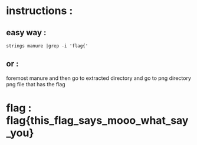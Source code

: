 # instructions :

## easy way : 
	strings manure |grep -i 'flag{'
## or :
foremost manure 
and then go to extracted directory and go to png directory 
png file that has the flag 

# flag : flag{this_flag_says_mooo_what_say_you}
